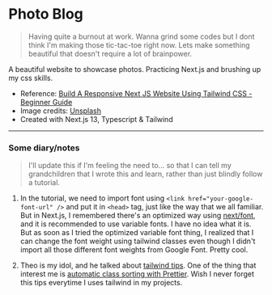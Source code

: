 # Photo Blog

> Having quite a burnout at work. Wanna grind some codes but I dont think I'm making those tic-tac-toe right now. Lets make something beautiful that doesn't require a lot of brainpower.

A beautiful website to showcase photos. Practicing Next.js and brushing up my css skills.

- Reference: [Build A Responsive Next JS Website Using Tailwind CSS - Beginner Guide](https://www.youtube.com/watch?v=HVyct9EUNP8)
- Image credits: [Unsplash](https://unsplash.com/)
- Created with Next.js 13, Typescript & Tailwind

---

### Some diary/notes

> I'll update this if I'm feeling the need to... so that I can tell my grandchildren that I wrote this and learn, rather than just blindly follow a tutorial.

1. In the tutorial, we need to import font using `<link href="your-google-font-url" />` and put it in `<head>` tag, just like the way that we all familiar. But in Next.js, I remembered there's an optimized way using [next/font](https://nextjs.org/docs/pages/building-your-application/optimizing/fonts), and it is recommended to use variable fonts. I have no idea what it is. But as soon as I tried the optimized variable font thing, I realized that I can change the font weight using tailwind classes even though I didn't import all those different font weights from Google Font. Pretty cool.

2. Theo is my idol, and he talked about [tailwind tips](https://www.youtube.com/watch?v=QBajvZaWLXs). One of the thing that interest me is [automatic class sorting with Prettier](https://tailwindcss.com/blog/automatic-class-sorting-with-prettier). Wish I never forget this tips everytime I uses tailwind in my projects.
